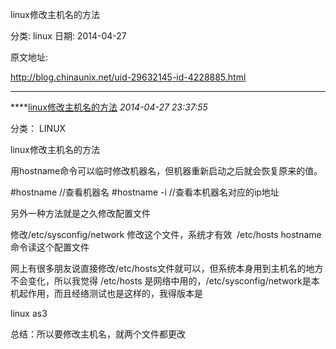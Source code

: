 linux修改主机名的方法

分类: linux
日期: 2014-04-27

原文地址: 

http://blog.chinaunix.net/uid-29632145-id-4228885.html

------

****[linux修改主机名的方法]() *2014-04-27 23:37:55*

分类： LINUX

linux修改主机名的方法

用hostname命令可以临时修改机器名，但机器重新启动之后就会恢复原来的值。

\#hostname   //查看机器名
\#hostname -i  //查看本机器名对应的ip地址

另外一种方法就是之久修改配置文件

修改/etc/sysconfig/network   修改这个文件，系统才有效
​    /etc/hosts       hostname命令读这个配置文件

网上有很多朋友说直接修改/etc/hosts文件就可以，但系统本身用到主机名的地方不会变化，所以我觉得
 /etc/hosts 是网络中用的，/etc/sysconfig/network是本机起作用，而且经络测试也是这样的，我得版本是

linux as3

总结：所以要修改主机名，就两个文件都更改 